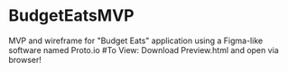 # BudgetEatsMVP
MVP and wireframe for "Budget Eats" application using a Figma-like software named Proto.io 
 #To View: Download Preview.html and open via browser!


